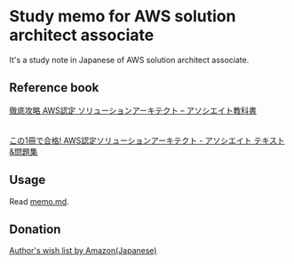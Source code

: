 # Study memo for AWS solution architect associate

It's a study note in Japanese of AWS solution architect associate.

## Reference book

[徹底攻略 AWS認定 ソリューションアーキテクト – アソシエイト教科書](https://amzn.to/2WOqtXC)  
<br>  
[この1冊で合格! AWS認定ソリューションアーキテクト - アソシエイト テキスト&問題集](https://amzn.to/2KgA548)  

## Usage

Read [memo.md](memo.md).

## Donation

[Author's wish list by Amazon(Japanese)](https://www.amazon.jp/hz/wishlist/ls/5BAWD0LZ89V9?ref_=wl_share)
